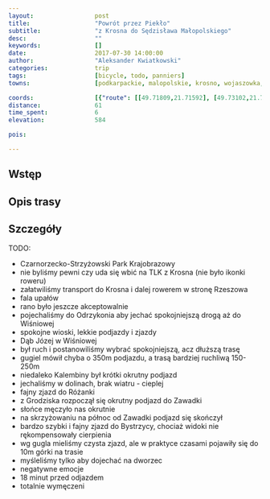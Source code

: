 ```yaml
---
layout:                 post
title:                  "Powrót przez Piekło"
subtitle:               "z Krosna do Sędzisława Małopolskiego"
desc:                   ""
keywords:               []
date:                   2017-07-30 14:00:00
author:                 "Aleksander Kwiatkowski"
categories:             trip
tags:                   [bicycle, todo, panniers]
towns:                  [podkarpackie, malopolskie, krosno, wojaszowka, wisniowa, strzyzow, czudec, wielopole_skrzynskie, iwierzyce, sedziszow_malopolski]

coords:                 [{"route": [[49.71809,21.71592], [49.73102,21.71189], [49.73967,21.73189], [49.75581,21.71704], [49.76313,21.70485], [49.77427,21.68837], [49.78070,21.68202], [49.78802,21.69198], [49.81018,21.65807], [49.83803,21.62177], [49.85436,21.62486], [49.85856,21.65790], [49.86620,21.64597], [49.87156,21.66554], [49.88572,21.67018], [49.90253,21.66889], [49.90905,21.69490], [49.91431,21.71979], [49.93376,21.70683], [49.93939,21.69035], [49.94718,21.69378], [49.96772,21.69610], [49.98974,21.72708], [50.00321,21.75489], [50.02593,21.75695], [50.05079,21.74597], [50.06942,21.72863], [50.07008,21.69764], [50.07509,21.69438]], "type": "bicycle"}]
distance:               61
time_spent:             6
elevation:              584  

pois:

---
```



Wstęp
-----

Opis trasy
----------


Szczegóły
---------

TODO:

* Czarnorzecko-Strzyżowski Park Krajobrazowy
* nie byliśmy pewni czy uda się wbić na TLK z Krosna (nie było ikonki roweru)
* załatwiliśmy transport do Krosna i dalej rowerem w stronę Rzeszowa
* fala upałów
* rano było jeszcze akceptowalnie
* pojechaliśmy do Odrzykonia aby jechać spokojniejszą drogą aż do Wiśniowej
* spokojne wioski, lekkie podjazdy i zjazdy
* Dąb Józej w Wiśniowej
* był ruch i postanowiliśmy wybrać spokojniejszą, acz dłuższą trasę
* gugiel mówił chyba o 350m podjazdu, a trasą bardziej ruchliwą 150-250m
* niedaleko Kalembiny był krótki okrutny podjazd
* jechaliśmy w dolinach, brak wiatru - cieplej
* fajny zjazd do Różanki
* z Grodziska rozpoczął się okrutny podjazd do Zawadki
* słońce męczyło nas okrutnie
* na skrzyżowaniu na północ od Zawadki podjazd się skończył
* bardzo szybki i fajny zjazd do Bystrzycy, chociaż widoki nie rękompensowały cierpienia
* wg gugla mieliśmy czysta zjazd, ale w praktyce czasami pojawiły się do 10m górki na trasie
* myśleliśmy tylko aby dojechać na dworzec
* negatywne emocje
* 18 minut przed odjazdem
* totalnie wymęczeni
